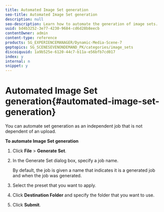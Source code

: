 ```yaml
---
title: Automated Image Set generation
seo-title: Automated Image Set generation
description: null
seo-description: Learn how to automate the generation of image sets. 
uuid: bd4b3252-3e77-4230-9684-cd6d28b8eecb
contentOwner: admin
content-type: reference
products: SG_EXPERIENCEMANAGER/Dynamic-Media-Scene-7
geptopics: SG_SCENESEVENONDEMAND_PK/categories/image_sets
discoiquuid: 1a9b525e-6120-44c7-b11a-e56bfb7cd017
index: y
internal: n
snippet: y
---
```


# Automated Image Set generation{#automated-image-set-generation}

<!-- 

Comment Type: remark
Last Modified By: 
Last Modified Date: 

<p>New for 6.5</p>

 -->

You can automate set generation as an independent job that is not dependent of an upload.

**To automate Image Set generation**

1. Click **File** &gt; **Generate Set**.
1. In the Generate Set dialog box, specify a job name.

   By default, the job is given a name that indicates it is a generated job and when the job was generated.

1. Select the preset that you want to apply.
1. Click **Destination Folder** and specify the folder that you want to use.
1. Click **Submit**.

